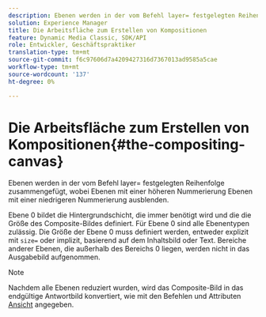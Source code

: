 ```yaml
---
description: Ebenen werden in der vom Befehl layer= festgelegten Reihenfolge zusammengefügt, wobei Ebenen mit einer höheren Nummerierung Ebenen mit einer niedrigeren Nummerierung ausblenden.
solution: Experience Manager
title: Die Arbeitsfläche zum Erstellen von Kompositionen
feature: Dynamic Media Classic, SDK/API
role: Entwickler, Geschäftspraktiker
translation-type: tm+mt
source-git-commit: f6c97606d7a4209427316d7367013ad9585a5cae
workflow-type: tm+mt
source-wordcount: '137'
ht-degree: 0%

---
```



# Die Arbeitsfläche zum Erstellen von Kompositionen{#the-compositing-canvas}

Ebenen werden in der vom Befehl layer= festgelegten Reihenfolge zusammengefügt, wobei Ebenen mit einer höheren Nummerierung Ebenen mit einer niedrigeren Nummerierung ausblenden.

Ebene 0 bildet die Hintergrundschicht, die immer benötigt wird und die die Größe des Composite-Bildes definiert. Für Ebene 0 sind alle Ebenentypen zulässig. Die Größe der Ebene 0 muss definiert werden, entweder explizit mit `size=` oder implizit, basierend auf dem Inhaltsbild oder Text. Bereiche anderer Ebenen, die außerhalb des Bereichs 0 liegen, werden nicht in das Ausgabebild aufgenommen.

>[!NOTE]
>
>Nachdem alle Ebenen reduziert wurden, wird das Composite-Bild in das endgültige Antwortbild konvertiert, wie mit den Befehlen und Attributen [Ansicht](../../../../../../is-api/http-ref/image-serving-api-ref/c-http-protocol-reference/c-syntax-and-features/c-command-overview/r-view-commands-and-attributes.md#reference-8b3d637d080a47a4ba669a7f0de2ba90) angegeben.

